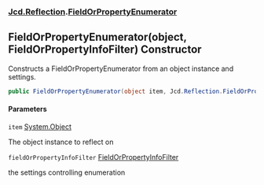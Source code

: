 ### [Jcd.Reflection](Jcd.Reflection.md 'Jcd.Reflection').[FieldOrPropertyEnumerator](FieldOrPropertyEnumerator.md 'Jcd.Reflection.FieldOrPropertyEnumerator')

## FieldOrPropertyEnumerator(object, FieldOrPropertyInfoFilter) Constructor

Constructs a FieldOrPropertyEnumerator from an object instance and settings.

```csharp
public FieldOrPropertyEnumerator(object item, Jcd.Reflection.FieldOrPropertyInfoFilter fieldOrPropertyInfoFilter=null);
```

#### Parameters

<a name='Jcd.Reflection.FieldOrPropertyEnumerator.FieldOrPropertyEnumerator(object,Jcd.Reflection.FieldOrPropertyInfoFilter).item'></a>

`item` [System.Object](https://docs.microsoft.com/en-us/dotnet/api/System.Object 'System.Object')

The object instance to reflect on

<a name='Jcd.Reflection.FieldOrPropertyEnumerator.FieldOrPropertyEnumerator(object,Jcd.Reflection.FieldOrPropertyInfoFilter).fieldOrPropertyInfoFilter'></a>

`fieldOrPropertyInfoFilter` [FieldOrPropertyInfoFilter](FieldOrPropertyInfoFilter.md 'Jcd.Reflection.FieldOrPropertyInfoFilter')

the settings controlling enumeration